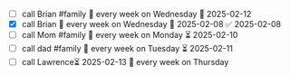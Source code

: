 - [ ] call Brian #family 🔁 every week on Wednesday 📅 2025-02-12
- [x] call Brian 🔁 every week on Wednesday 📅 2025-02-08 ✅ 2025-02-08
- [ ] call Mom #family 🔁 every week on Monday ⏳ 2025-02-10
- [ ] call dad #family 🔁 every week on Tuesday ⏳ 2025-02-11
- [ ] call Lawrence⏳ 2025-02-13 🔁 every week on Thursday 